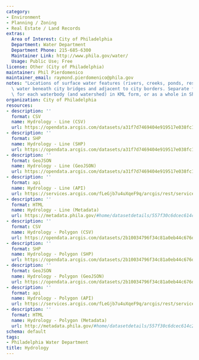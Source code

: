 ```yaml
---
category:
- Environment
- Planning / Zoning
- Real Estate / Land Records
extras:
  Area of Interest: City of Philadelphia
  Department: Water Department
  Department Phone: 215-685-6300
  Maintainer Link: http://www.phila.gov/water/
  Usage: Public Use; Free
license: Other (City of Philadelphia)
maintainer: Phil Pierdomenico
maintainer_email: raymond.pierdomenico@phila.gov
notes: "Locations of surface water features (rivers, creeks, ponds, reservoirs) and\
  \ water beneath city bridges and adjacent to city borders. Separate files are available\
  \ for each waterbody (and watershed) in KML form, or as a whole in Shapefile form."
organization: City of Philadelphia
resources:
- description: ''
  format: CSV
  name: Hydrology - Line (CSV)
  url: https://opendata.arcgis.com/datasets/a31f7d7469404e919517e038fc133a8e_0.csv
- description: ''
  format: SHP
  name: Hydrology - Line (SHP)
  url: https://opendata.arcgis.com/datasets/a31f7d7469404e919517e038fc133a8e_0.zip
- description: ''
  format: GeoJSON
  name: Hydrology - Line (GeoJSON)
  url: https://opendata.arcgis.com/datasets/a31f7d7469404e919517e038fc133a8e_0.geojson
- description: ''
  format: api
  name: Hydrology - Line (API)
  url: https://services.arcgis.com/fLeGjb7u4uXqeF9q/arcgis/rest/services/Hydrographic_Features_Arc/FeatureServer/0/query?outFields=*&where=1%3D1
- description: ''
  format: HTML
  name: Hydrology - Line (Metadata)
  url: https://metadata.phila.gov/#home/datasetdetails/557f30c6dcec614c29ce8b6d/representationdetails/557f30e3c579ea311699bb4a/
- description: ''
  format: CSV
  name: Hydrology - Polygon (CSV)
  url: https://opendata.arcgis.com/datasets/2b10034796f34c81a0eb44c676d86729_0.csv
- description: ''
  format: SHP
  name: Hydrology - Polygon (SHP)
  url: https://opendata.arcgis.com/datasets/2b10034796f34c81a0eb44c676d86729_0.zip
- description: ''
  format: GeoJSON
  name: Hydrology - Polygon (GeoJSON)
  url: https://opendata.arcgis.com/datasets/2b10034796f34c81a0eb44c676d86729_0.geojson
- description: ''
  format: api
  name: Hydrology - Polygon (API)
  url: https://services.arcgis.com/fLeGjb7u4uXqeF9q/arcgis/rest/services/Hydrographic_Features_Poly/FeatureServer/0/query?outFields=*&where=1%3D1
- description: ''
  format: HTML
  name: Hydrology - Polygon (Metadata)
  url: http://metadata.phila.gov/#home/datasetdetails/557f30c6dcec614c29ce8b6d/representationdetails/557f30e3c579ea311699bb49/
schema: default
tags:
- Philadelphia Water Department
title: Hydrology
---
```

